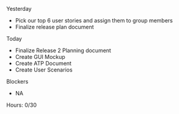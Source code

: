 Yesterday
- Pick our top 6 user stories and assign them to group members
- Finalize release plan document

Today
- Finalize Release 2 Planning document
- Create GUI Mockup
- Create ATP Document
- Create User Scenarios

Blockers
- NA

Hours: 0/30